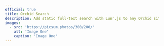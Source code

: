 ```yaml
---
official: true
title: Orchid Search
description: Add static full-text search with Lunr.js to any Orchid site
images:
  - src: 'https://picsum.photos/300/200/'
    alt: 'Image One'
    caption: 'Image One'
---
```

